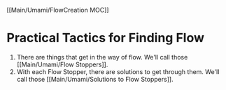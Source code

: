 [[Main/Umami/FlowCreation MOC]]
# Practical Tactics for Finding Flow
1. There are things that get in the way of flow. We'll call those [[Main/Umami/Flow Stoppers]].
2. With each Flow Stopper, there are solutions to get through them. We'll call those [[Main/Umami/Solutions to Flow Stoppers]].